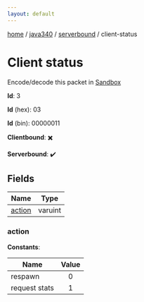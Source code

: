 ```yaml
---
layout: default
---
```


[home](/)  /  [java340](/protocol/java340)  /  [serverbound](/protocol/java340/serverbound)  /  client-status

# Client status

Encode/decode this packet in [Sandbox](../../../sandbox/java340#Serverbound.ClientStatus)

**Id**: 3

**Id** (hex): 03

**Id** (bin): 00000011

**Clientbound**: ✖️

**Serverbound**: ✔️

## Fields

Name | Type
---|---
[action](#action) | varuint

### action

**Constants**:

Name | Value
---|:---:
respawn | 0
request stats | 1
